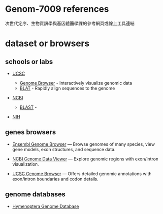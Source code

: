 # Genom-7009 references
次世代定序、生物資訊學與基因體醫學課的參考網頁或線上工具連結

# dataset or browsers

## schools or labs

* [UCSC](https://genome-asia.ucsc.edu)
  - [Genome Browser](https://genome-asia.ucsc.edu/cgi-bin/hgGateway) - Interactively visualize genomic data
  - [BLAT](https://genome-asia.ucsc.edu/cgi-bin/hgBlat) - Rapidly align sequences to the genome

* [NCBI](https://blast.ncbi.nlm.nih.gov)
  - [BLAST](https://blast.ncbi.nlm.nih.gov/Blast.cgi) -
 
* [NIH](https://www.ncbi.nlm.nih.gov)
 
## genes browsers

* [Ensembl Genome Browser]() — Browse genomes of many species, view gene models, exon structures, and sequence data.

* [NCBI Genome Data Viewer]() — Explore genomic regions with exon/intron visualization.

* [UCSC Genome Browser]() — Offers detailed genomic annotations with exon/intron boundaries and codon details.

## genome databases

* [Hymenoptera Genome Database](https://hymenoptera.elsiklab.missouri.edu/cds_fasta)
